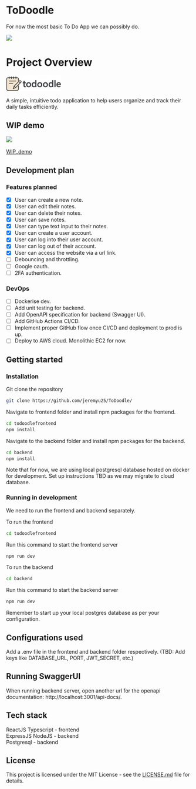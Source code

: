 # ToDoodle
For now the most basic To Do App we can possibly do.

<img src="./docs/assets/meme.gif" width="300" />


# Project Overview

<img src="./docs/assets/todoodle_logo.png" width="150" />

A simple, intuitive todo application to help users organize and track their daily tasks efficiently.  

## WIP demo  

<img src="./docs/assets/intro_page_demo.gif" width="600" />

[WIP_demo](./docs/assets/WIP_demo.mp4)

## Development plan

### Features planned
- [x]  User can create a new note.
- [x]  User can edit their notes.
- [x]  User can delete their notes.
- [x]  User can save notes.
- [x]  User can type text input to their notes.
- [x]  User can create a user account.
- [x]  User can log into their user account.
- [x]  User can log out of their account.
- [x]  User can access the website via a url link.
- [ ]  Debouncing and throttling.
- [ ]  Google oauth.
- [ ]  2FA authentication.

### DevOps
- [ ] Dockerise dev.
- [ ] Add unit testing for backend.
- [ ] Add OpenAPI specification for backend (Swagger UI).
- [ ] Add GitHub Actions CI/CD.
- [ ] Implement proper GitHub flow once CI/CD and deployment to prod is up.
- [ ] Deploy to AWS cloud. Monolithic EC2 for now.

## Getting started

### Installation

Git clone the repository
```sh
git clone https://github.com/jeremyu25/ToDoodle/
```
Navigate to frontend folder and install npm packages for the frontend.
```sh
cd todoodlefrontend
npm install
```

Navigate to the backend folder and install npm packages for the backend.
```sh
cd backend
npm install
```

Note that for now, we are using local postgresql database hosted on docker for development. Set up instructions TBD as we may migrate to cloud database.

### Running in development

We need to run the frontend and backend separately.

To run the frontend
```sh
cd todoodlefrontend
```
Run this command to start the frontend server
```sh
npm run dev
```

To run the backend
```sh
cd backend
```

Run this command to start the backend server
```sh
npm run dev
```

Remember to start up your local postgres database as per your configuration.

## Configurations used

Add a .env file in the frontend and backend folder respectively.
(TBD: Add keys like DATABASE_URL, PORT, JWT_SECRET, etc.)

## Running SwaggerUI

When running backend server, open another url for the openapi documentation: http://localhost:3001/api-docs/.

## Tech stack

ReactJS Typescript - frontend  
ExpressJS NodeJS - backend  
Postgresql - backend  

## License

This project is licensed under the MIT License - see the [LICENSE.md](LICENSE.md) file for details.
